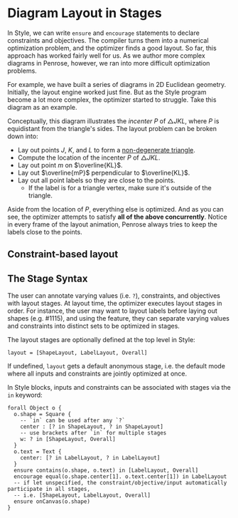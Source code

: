 <script setup>
import BlogMeta from "../../../../src/components/BlogMeta.vue";
import StagedDiagram from "../../../../src/components/StagedDiagram.vue";
import { ref } from 'vue'
import vector from "@penrose/examples/dist/exterior-algebra/vector-wedge.trio";
import laplace from "@penrose/examples/dist/walk-on-spheres/laplace-estimator.trio.js";
import geometry from "@penrose/examples/dist/geometry-domain/textbook_problems/c05p13.trio";
import euclideanOneStage from "./euclideanOneStage"
import { defineComponent } from "vue";
import { applyPureReactInVue } from "veaury";

const exterior = {
  trio: {
    substance: vector.substance,
    style: vector.style[0].contents,
    domain: vector.domain,
    variation:"ArtemisCrane740"
  },
  imageResolver: vector.style[0].resolver,
}
const wos = {
  trio: {
    substance: laplace.substance,
    style: laplace.style[0].contents,
    domain: laplace.domain,
    variation: "test3",
  },
  imageResolver: laplace.style[0].resolver,
}
const incenterOneStage = {
  trio: {
    substance: geometry.substance,
    style: euclideanOneStage,
    domain: geometry.domain,
    variation: "test3",
  },
  imageResolver: geometry.style[0].resolver,
}
const incenter = {
  trio: {
    substance: geometry.substance,
    style: geometry.style[0].contents,
    domain: geometry.domain,
    variation: "test",
  },
  imageResolver: geometry.style[0].resolver,
}
</script>

# Diagram Layout in Stages

<BlogMeta github="wodeni" date="2023-06-13" />

In Style, we can write `ensure` and `encourage` statements to declare constraints and objectives. The compiler turns them into a numerical optimization problem, and the optimizer finds a good layout. So far, this approach has worked fairly well for us. As we author more complex diagrams in Penrose, however, we ran into more difficult optimization problems.

<div>
For example, we have built a series of diagrams in 2D Euclidean geometry. Initially, the layout engine worked just fine. But as the Style program become a lot more complex, the optimizer started to struggle. Take this diagram as an example.

<div style="width: 55%; float:right; margin-left: 15px; margin-top: 0px">
  <StagedDiagram :trio="incenterOneStage.trio" :imageResolver="incenterOneStage.imageResolver" />
</div>

Conceptually, this diagram illustrates the _incenter_ $P$ of $\triangle JKL$, where $P$ is equidistant from the triangle's sides. The layout problem can be broken down into:

- Lay out points $J$, $K$, and $L$ to form a [non-degenerate triangle](<https://en.wikipedia.org/wiki/Degeneracy_(mathematics)#Triangle>).
- Compute the location of the incenter $P$ of $\triangle JKL$.
- Lay out point $m$ on $\overline{KL}$.
- Lay out $\overline{mP}$ perpendicular to $\overline{KL}$.
- Lay out all point labels so they are close to the points.
  - If the label is for a triangle vertex, make sure it's outside of the triangle.

Aside from the location of $P$, everything else is optimized. And as you can see, the optimizer attempts to satisfy **all of the above concurrently**. Notice in every frame of the layout animation, Penrose always tries to keep the labels close to the points.

</div>

<!-- <StagedDiagram :trio="exterior.trio" :imageResolver="exterior.imageResolver" /> -->
<!-- <StagedDiagram :trio="incenter.trio" :imageResolver="incenter.imageResolver" /> -->

## Constraint-based layout

## The Stage Syntax

The user can annotate varying values (i.e. `?`), constraints, and objectives with layout stages. At layout time, the optimizer executes layout stages in order. For instance, the user may want to layout labels before laying out shapes (e.g. #1115), and using the feature, they can separate varying values and constraints into distinct sets to be optimized in stages.

The layout stages are optionally defined at the top level in Style:

```style
layout = [ShapeLayout, LabelLayout, Overall]
```

If undefined, `layout` gets a default anonymous stage, i.e. the default mode where all inputs and constraints are jointly optimized at once.

In Style blocks, inputs and constraints can be associated with stages via the `in` keyword:

```style
forall Object o {
  o.shape = Square {
    -- `in` can be used after any `?`
    center : [? in ShapeLayout, ? in ShapeLayout]
    -- use brackets after `in` for multiple stages
    w: ? in [ShapeLayout, Overall]
  }
  o.text = Text {
    center: [? in LabelLayout, ? in LabelLayout]
  }
  ensure contains(o.shape, o.text) in [LabelLayout, Overall]
  encourage equal(o.shape.center[1]. o.text.center[1]) in LabelLayout
  -- if let unspecified, the constraint/objective/input automatically participate in all stages,
  -- i.e. [ShapeLayout, LabelLayout, Overall]
  ensure onCanvas(o.shape)
}
```

<StagedDiagram :trio="wos.trio" :imageResolver="wos.imageResolver" />
